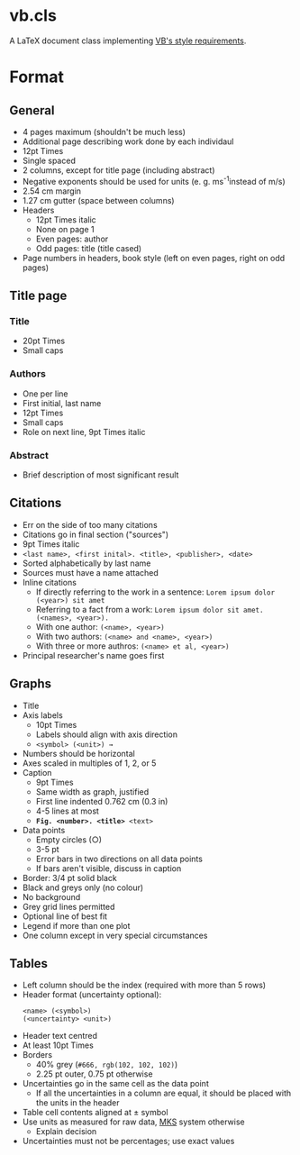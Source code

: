 # vb.cls

A LaTeX document class implementing [VB's style requirements](http://www.hmvb.org/apclf.doc).

# Format

## General

- 4 pages maximum (shouldn't be much less)
- Additional page describing work done by each individaul
- 12pt Times
- Single spaced
- 2 columns, except for title page (including abstract)
- Negative exponents should be used for units (e. g. ms<sup>-1</sup>instead of m/s)
- 2.54 cm margin
- 1.27 cm gutter (space between columns)
- Headers
  - 12pt Times italic
  - None on page 1
  - Even pages: author
  - Odd pages: title (title cased)
- Page numbers in headers, book style (left on even pages, right on odd pages)

## Title page

### Title

- 20pt Times
- Small caps

### Authors

- One per line
- First initial, last name
- 12pt Times
- Small caps
- Role on next line, 9pt Times italic

### Abstract

- Brief description of most significant result

## Citations

- Err on the side of too many citations
- Citations go in final section ("sources")
- 9pt Times italic
- `<last name>, <first inital>. <title>, <publisher>, <date>`
- Sorted alphabetically by last name
- Sources must have a name attached
- Inline citations
  - If directly referring to the work in a sentence: `Lorem ipsum dolor (<year>) sit amet`
  - Referring to a fact from a work: `Lorem ipsum dolor sit amet. (<names>, <year>).`
  - With one author: `(<name>, <year>)`
  - With two authors: `(<name> and <name>, <year>)`
  - With three or more authros: `(<name> et al, <year>)`
- Principal researcher's name goes first

## Graphs

- Title
- Axis labels
  - 10pt Times
  - Labels should align with axis direction
  - `<symbol> (<unit>) →`
- Numbers should be horizontal
- Axes scaled in multiples of 1, 2, or 5
- Caption
  - 9pt Times
  - Same width as graph, justified
  - First line indented 0.762 cm (0.3 in)
  - 4-5 lines at most
  - **`Fig. <number>. <title>`**` <text>`
- Data points
  - Empty circles (○)
  - 3-5 pt
  - Error bars in two directions on all data points
  - If bars aren't visible, discuss in caption
- Border: 3/4 pt solid black
- Black and greys only (no colour)
- No background
- Grey grid lines permitted
- Optional line of best fit
- Legend if more than one plot
- One column except in very special circumstances

## Tables

- Left column should be the index (required with more than 5 rows)
- Header format (uncertainty optional):
  ```
  <name> (<symbol>)
  (<uncertainty> <unit>)
  ```
- Header text centred
- At least 10pt Times
- Borders
  - 40% grey (`#666, rgb(102, 102, 102)`)
  - 2.25 pt outer, 0.75 pt otherwise
- Uncertainties go in the same cell as the data point
  - If all the uncertainties in a column are equal, it should be placed with the units in the header
- Table cell contents aligned at ± symbol
- Use units as measured for raw data, [MKS](https://en.wikipedia.org/wiki/MKS_system_of_units) system otherwise
  - Explain decision
- Uncertainties must not be percentages; use exact values
